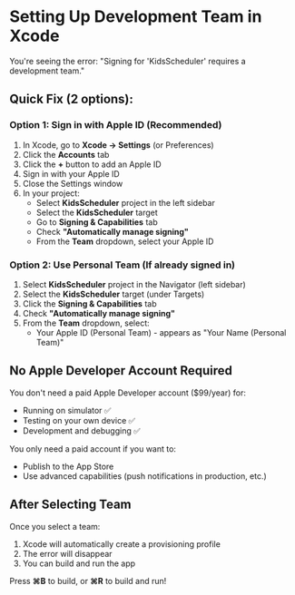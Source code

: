 # Setting Up Development Team in Xcode

You're seeing the error: "Signing for 'KidsScheduler' requires a development team."

## Quick Fix (2 options):

### Option 1: Sign in with Apple ID (Recommended)

1. In Xcode, go to **Xcode → Settings** (or Preferences)
2. Click the **Accounts** tab
3. Click the **+** button to add an Apple ID
4. Sign in with your Apple ID
5. Close the Settings window
6. In your project:
   - Select **KidsScheduler** project in the left sidebar
   - Select the **KidsScheduler** target
   - Go to **Signing & Capabilities** tab
   - Check **"Automatically manage signing"**
   - From the **Team** dropdown, select your Apple ID

### Option 2: Use Personal Team (If already signed in)

1. Select **KidsScheduler** project in the Navigator (left sidebar)
2. Select the **KidsScheduler** target (under Targets)
3. Click the **Signing & Capabilities** tab
4. Check **"Automatically manage signing"**
5. From the **Team** dropdown, select:
   - Your Apple ID (Personal Team) - appears as "Your Name (Personal Team)"

## No Apple Developer Account Required

You don't need a paid Apple Developer account ($99/year) for:
- Running on simulator ✅
- Testing on your own device ✅
- Development and debugging ✅

You only need a paid account if you want to:
- Publish to the App Store
- Use advanced capabilities (push notifications in production, etc.)

## After Selecting Team

Once you select a team:
1. Xcode will automatically create a provisioning profile
2. The error will disappear
3. You can build and run the app

Press **⌘B** to build, or **⌘R** to build and run!
